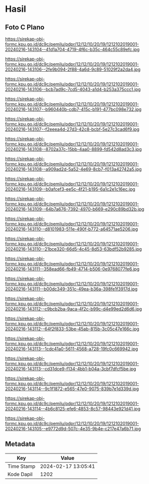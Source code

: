 # Hasil

## Foto C Plano

https://sirekap-obj-formc.kpu.go.id/dc9c/pemilu/pdpr/12/12/10/20/19/1212102019001-20240216-143104--41d1a704-4719-4f6c-b35c-464c55c89efc.jpg

https://sirekap-obj-formc.kpu.go.id/dc9c/pemilu/pdpr/12/12/10/20/19/1212102019001-20240216-143106--2fe9b094-2f88-4a6d-9c89-51029f2a2da4.jpg

https://sirekap-obj-formc.kpu.go.id/dc9c/pemilu/pdpr/12/12/10/20/19/1212102019001-20240216-143106--bcb7ad9c-7cd5-4043-a1d4-b253a375ccc1.jpg

https://sirekap-obj-formc.kpu.go.id/dc9c/pemilu/pdpr/12/12/10/20/19/1212102019001-20240216-143107--b960440b-cdb7-415c-b191-477bc098e732.jpg

https://sirekap-obj-formc.kpu.go.id/dc9c/pemilu/pdpr/12/12/10/20/19/1212102019001-20240216-143107--f2eeea4d-27d3-42c8-bcbf-5e27c3cad6f9.jpg

https://sirekap-obj-formc.kpu.go.id/dc9c/pemilu/pdpr/12/12/10/20/19/1212102019001-20240216-143108--8702a37c-15bb-4aa0-8899-fd542d8ad3c3.jpg

https://sirekap-obj-formc.kpu.go.id/dc9c/pemilu/pdpr/12/12/10/20/19/1212102019001-20240216-143108--a909ad2d-5a52-4e69-8cb7-f013a42742a5.jpg

https://sirekap-obj-formc.kpu.go.id/dc9c/pemilu/pdpr/12/12/10/20/19/1212102019001-20240216-143109--b0afcef3-ee5c-4f21-b195-6a1c2e1c16ec.jpg

https://sirekap-obj-formc.kpu.go.id/dc9c/pemilu/pdpr/12/12/10/20/19/1212102019001-20240216-143109--64b7a676-7392-4970-b669-e290c89bd32b.jpg

https://sirekap-obj-formc.kpu.go.id/dc9c/pemilu/pdpr/12/12/10/20/19/1212102019001-20240216-143110--d8101983-511e-490f-b772-a64571ae5206.jpg

https://sirekap-obj-formc.kpu.go.id/dc9c/pemilu/pdpr/12/12/10/20/19/1212102019001-20240216-143110--21bce320-66d5-4c45-8d53-63bdf52b9285.jpg

https://sirekap-obj-formc.kpu.go.id/dc9c/pemilu/pdpr/12/12/10/20/19/1212102019001-20240216-143111--358ead66-fb49-4714-b506-0e9768077fe6.jpg

https://sirekap-obj-formc.kpu.go.id/dc9c/pemilu/pdpr/12/12/10/20/19/1212102019001-20240216-143111--b00dc349-351c-49ea-b36a-398fe1f3917d.jpg

https://sirekap-obj-formc.kpu.go.id/dc9c/pemilu/pdpr/12/12/10/20/19/1212102019001-20240216-143112--c9bcb2ba-9aca-4f2c-b99c-d4e99ed2d6d6.jpg

https://sirekap-obj-formc.kpu.go.id/dc9c/pemilu/pdpr/12/12/10/20/19/1212102019001-20240216-143112--64f2f833-53be-45ab-815b-3c05c47e166c.jpg

https://sirekap-obj-formc.kpu.go.id/dc9c/pemilu/pdpr/12/12/10/20/19/1212102019001-20240216-143113--1cdc41a0-5611-4568-a728-19fc0c669942.jpg

https://sirekap-obj-formc.kpu.go.id/dc9c/pemilu/pdpr/12/12/10/20/19/1212102019001-20240216-143113--cd31dce9-f134-4bb1-b04a-3cbf7dfcf5be.jpg

https://sirekap-obj-formc.kpu.go.id/dc9c/pemilu/pdpr/12/12/10/20/19/1212102019001-20240216-143114--9c1f1872-e565-47e0-9075-839b7e1d339d.jpg

https://sirekap-obj-formc.kpu.go.id/dc9c/pemilu/pdpr/12/12/10/20/19/1212102019001-20240216-143114--4b6c8125-efe6-4853-8c57-98443e921d41.jpg

https://sirekap-obj-formc.kpu.go.id/dc9c/pemilu/pdpr/12/12/10/20/19/1212102019001-20240216-143105--e9772d9d-507c-4e35-9b4e-c217e47a6b71.jpg


## Metadata

| Key        | Value               |
| ---------- | ------------------- |
| Time Stamp | 2024-02-17 13:05:41 |
| Kode Dapil | 1202                |



